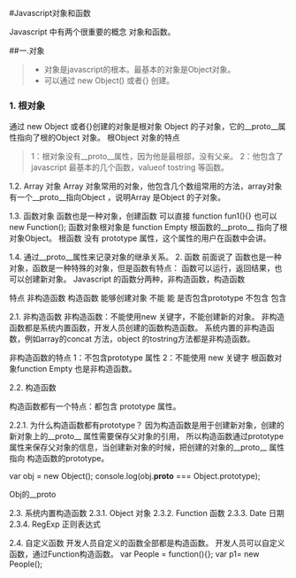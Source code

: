 #Javascript对象和函数

Javascript 中有两个很重要的概念 对象和函数。

##一.对象
> *  对象是javascript的根本。最基本的对象是Object对象。
> *  可以通过 new Object() 或者{} 创建。

### 1. 根对象
通过 new Object 或者{}创建的对象是根对象 Object 的子对象，它的__proto__属性指向了根的Object 对象。
根Object 对象的特点
>1：根对象没有__proto__属性，因为他是最根部，没有父亲。
>2：他包含了javascript 最基本的几个函数，valueof tostring 等函数。

 
1.2.	Array 对象
Array 对象常用的对象，他包含几个数组常用的方法，array对象有一个__proto__指向Object ，说明Array 是Object 的子对象。
 

1.3.	函数对象
函数也是一种对象，创建函数 可以直接
function fun1(){}
也可以 
new Function();
函数对象根对象是 function Empty 
 根函数的__proto__ 指向了根对象Object。
 根函数 没有 prototype 属性，这个属性的用户在函数中会讲。
 
1.4.	通过__proto__属性来记录对象的继承关系。
2.	函数
前面说了 函数也是一种对象，函数是一种特殊的对象，但是函数有特点： 函数可以运行，返回结果，也可以创建新对象。
Javascript 的函数分两种，非构造函数，构造函数


特点	非构造函数	构造函数
能够创建对象	不能	能
是否包含prototype	不包含	包含

2.1.	非构造函数
非构造函数：不能使用new 关键字，不能创建新的对象。
非构造函数都是系统内置函数，开发人员创建的函数构造函数。
系统内置的非构造函数，例如array的concat 方法，object 的tostring方法都是非构造函数。
 

非构造函数的特点
1：不包含prototype 属性
2：不能使用 new 关键字
根函数对象function Empty 也是非构造函数。

2.2.	构造函数

构造函数都有一个特点：都包含 prototype 属性。

2.2.1.	为什么构造函数都有prototype？
	因为构造函数是用于创建新对象，创建的新对象上的__proto__ 属性需要保存父对象的引用，
所以构造函数通过prototype 属性来保存父对象的信息，当创建新对象的时候，把创建的对象的__proto__ 属性 指向 构造函数的prototype。

var obj = new Object();
console.log(obj.__proto__ === Object.prototype);

 
Obj的__proto 
 
2.3.	系统内置构造函数
2.3.1.	Object
对象
2.3.2.	Function
函数
2.3.3.	Date
日期
2.3.4.	RegExp
正则表达式

2.4.	自定义函数
开发人员自定义的函数全部都是构造函数。
开发人员可以自定义函数，通过Function构造函数。
var People = function(){};
var p1= new People();


